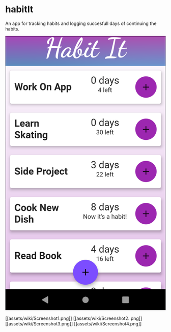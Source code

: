 # habitIt

An app for tracking habits and logging succesfull days of continuing the habits.

![alt text](https://github.com/kungFuLambda/habit_it/blob/master/assets/wiki/Screenshot1.png)

[[assets/wiki/Screenshot1.png]]
[[assets/wiki/Screenshot2..png]]
[[assets/wiki/Screenshot3.png]]
[[assets/wiki/Screenshot4.png]]
